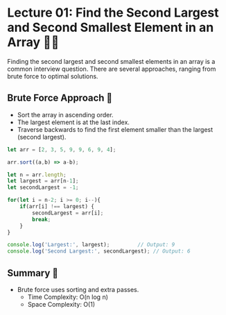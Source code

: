 # Lecture 01: Find the Second Largest and Second Smallest Element in an Array 🥈🔢

Finding the second largest and second smallest elements in an array is a common interview question. There are several approaches, ranging from brute force to optimal solutions.

## Brute Force Approach 🐢

- Sort the array in ascending order.
- The largest element is at the last index.
- Traverse backwards to find the first element smaller than the largest (second largest).

```javascript
let arr = [2, 3, 5, 9, 9, 6, 9, 4];

arr.sort((a,b) => a-b);

let n = arr.length;
let largest = arr[n-1];
let secondLargest = -1;

for(let i = n-2; i >= 0; i--){
    if(arr[i] !== largest) {
        secondLargest = arr[i];
        break;
    } 
}

console.log('Largest:', largest);         // Output: 9
console.log('Second Largest:', secondLargest); // Output: 6
```

## Summary 🎉

- Brute force uses sorting and extra passes.
  - Time Complexity: O(n log n)
  - Space Complexity: O(1)
